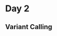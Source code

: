 # Day 2

## Variant Calling

<style>
.center {
  margin: auto;
  width: 100%;
}
</style>

<object data="../assets/Variant_Calling_04_05_2022.pdf" class = "center"></object>
